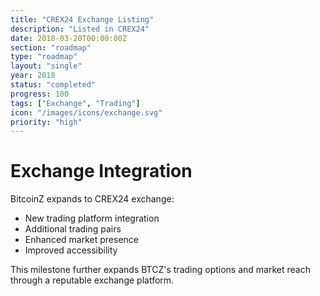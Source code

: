 ```yaml
---
title: "CREX24 Exchange Listing"
description: "Listed in CREX24"
date: 2018-03-20T00:00:00Z
section: "roadmap"
type: "roadmap"
layout: "single"
year: 2018
status: "completed"
progress: 100
tags: ["Exchange", "Trading"]
icon: "/images/icons/exchange.svg"
priority: "high"
---
```


# Exchange Integration

BitcoinZ expands to CREX24 exchange:
- New trading platform integration
- Additional trading pairs
- Enhanced market presence
- Improved accessibility

This milestone further expands BTCZ's trading options and market reach through a reputable exchange platform.

